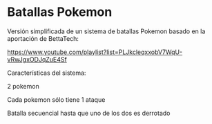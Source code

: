 # Batallas Pokemon
Versión simplificada de un sistema de batallas Pokemon basado en la aportación de BettaTech:

https://www.youtube.com/playlist?list=PLJkcleqxxobV7WqU-vRwJgxODJqZuE4Sf

Características del sistema:

2 pokemon

Cada pokemon sólo tiene 1 ataque

Batalla secuencial hasta que uno de los dos es derrotado
